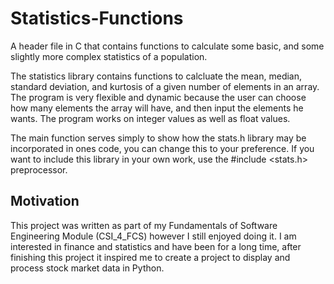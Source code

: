 # Statistics-Functions
A header file in C that contains functions to calculate some basic, and some slightly more complex statistics of a population. 

The statistics library contains functions to calcluate the mean, median, standard deviation, and kurtosis of a given number of elements in an array. The program is very flexible and dynamic because the user can choose how many elements the array will have, and then input the elements he wants. The program works on integer values as well as float values.

The main function serves simply to show how the stats.h library may be incorporated in ones code, you can change this to your preference. If you want to include this library in your own work, use the #include <stats.h> preprocessor.

## Motivation 

This project was written as part of my Fundamentals of Software Engineering Module (CSI_4_FCS) however I still enjoyed doing it. I am interested in finance and statistics and have been for a long time, after finishing this project it inspired me to create a project to display and process stock market data in Python. 
